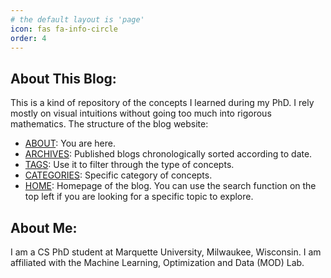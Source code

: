 ```yaml
---
# the default layout is 'page'
icon: fas fa-info-circle
order: 4
---
```


## About This Blog:

This is a kind of repository of the concepts I learned during my PhD. I rely mostly on visual intuitions without going too much into rigorous mathematics. The structure of the blog website:

- [ABOUT](https://dibalokechanda.github.io/about/): You are here.
- [ARCHIVES](https://dibalokechanda.github.io/archives/): Published blogs chronologically sorted according to date.
- [TAGS](https://dibalokechanda.github.io/tags/): Use it to filter through the type of concepts.
- [CATEGORIES](https://dibalokechanda.github.io/categories/fundamentals/): Specific category of concepts. 
- [HOME](https://dibalokechanda.github.io/): Homepage of the blog. You can use the search function on the top left if you are looking for a specific topic to explore.


## About Me:

I am a CS PhD student at Marquette University, Milwaukee, Wisconsin. I am affiliated with the Machine Learning, Optimization and Data (MOD) Lab. 

